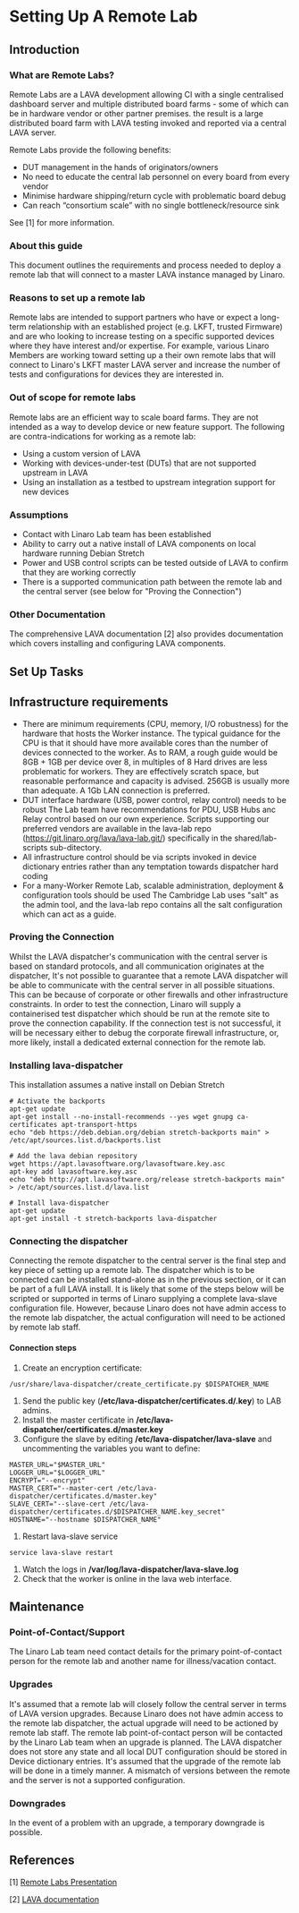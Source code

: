 # Setting Up A Remote Lab

## Introduction

### What are Remote Labs?
Remote Labs are a LAVA development allowing CI with a single centralised dashboard server and multiple distributed board farms - some of which can be in hardware vendor or other partner premises. the result is a large distributed board farm with LAVA testing invoked and reported via a central LAVA server.

Remote Labs provide the following benefits:
 * DUT management in the hands of originators/owners 
 * No need to educate the central lab personnel on every board from every vendor
 * Minimise hardware shipping/return cycle with problematic board debug
 * Can reach “consortium scale” with no single bottleneck/resource sink

See [1] for more information.

### About this guide
This document outlines the requirements and process needed to deploy a remote lab that will connect to a master LAVA instance managed by Linaro. 

### Reasons to set up a remote lab
Remote labs are intended to support partners who have or expect a long-term relationship with an established project (e.g. LKFT, trusted Firmware) and are who looking to increase testing on a specific supported devices where they have interest and/or expertise. For example, various Linaro Members are working toward setting up a their own remote labs that will connect to Linaro's LKFT master LAVA server and increase the number of tests and configurations for devices they are interested in.

### Out of scope for remote labs
Remote labs are an efficient way to scale board farms. They are not intended as a way to develop device or new feature support. The following are contra-indications for working as a remote lab:
* Using a custom version of LAVA
* Working with devices-under-test (DUTs) that are not supported upstream in LAVA
* Using an installation as a testbed to upstream integration support for new devices

### Assumptions
* Contact with Linaro Lab team has been established
* Ability to carry out a native install of LAVA components on local hardware running Debian Stretch
* Power and USB control scripts can be tested outside of LAVA to confirm that they are working correctly
* There is a supported communication path between the remote lab and the central server (see below for "Proving the Connection")

### Other Documentation
The comprehensive LAVA documentation [2] also provides documentation which covers installing and configuring LAVA components.

## Set Up Tasks

## Infrastructure requirements
* There are minimum requirements (CPU, memory, I/O robustness) for the hardware that hosts the Worker instance.
The typical guidance for the CPU is that it should have more available cores than the number of devices connected to the worker.
As to RAM, a rough guide would be 8GB + 1GB per device over 8, in multiples of 8
Hard drives are less problematic for workers. They are effectively scratch space, but reasonable performance and capacity is advised. 256GB is usually more than adequate. A 1Gb LAN connection is preferred.
* DUT interface hardware (USB, power control, relay control) needs to be robust
The Lab team have recommendations for PDU, USB Hubs anc Relay control based on our own experience. Scripts supporting our preferred vendors are available in the lava-lab repo (https://git.linaro.org/lava/lava-lab.git/) specifically in the shared/lab-scripts sub-ditectory.
* All infrastructure control should be via scripts invoked in device dictionary entries rather than any temptation towards dispatcher hard coding
* For a many-Worker Remote Lab, scalable administration, deployment & configuration tools should be used
The Cambridge Lab uses "salt" as the admin tool, and the lava-lab repo contains all the salt configuration which can act as a guide.

### Proving the Connection
Whilst the LAVA dispatcher's communication with the central server is based on standard protocols, and all communication originates at the dispatcher, It's not possible to guarantee that a remote LAVA dispatcher will be able to communicate with the central server in all possible situations. This can be because of corporate or other firewalls and other infrastructure constraints.
In order to test the connection, Linaro will supply a containerised test dispatcher which should be run at the remote site to prove the connection capability.
If the connection test is not successful, it will be necessary either to debug the corporate firewall infrastructure, or, more likely, install a dedicated external connection for the remote lab.

### Installing lava-dispatcher
This installation assumes a native install on Debian Stretch

```shell
# Activate the backports
apt-get update
apt-get install --no-install-recommends --yes wget gnupg ca-certificates apt-transport-https
echo "deb https://deb.debian.org/debian stretch-backports main" > /etc/apt/sources.list.d/backports.list

# Add the lava debian repository
wget https://apt.lavasoftware.org/lavasoftware.key.asc
apt-key add lavasoftware.key.asc
echo "deb http://apt.lavasoftware.org/release stretch-backports main" > /etc/apt/sources.list.d/lava.list

# Install lava-dispatcher
apt-get update
apt-get install -t stretch-backports lava-dispatcher

```

### Connecting the dispatcher
Connecting the remote dispatcher to the central server is the final step and key piece of setting up a remote lab. The dispatcher which is to be connected can be installed stand-alone as in the previous section, or it can be part of a full LAVA install. 
It is likely that some of the steps below will be scripted or supported in terms of Linaro supplying a complete lava-slave configuration file. However, because Linaro does not have admin access to the remote lab dispatcher, the actual configuration will need to be actioned by remote lab staff. 

#### Connection steps
1. Create an encryption certificate:
```shell
/usr/share/lava-dispatcher/create_certificate.py $DISPATCHER_NAME
```
1. Send the public key (**/etc/lava-dispatcher/certificates.d/<dispatcher-name>.key**) to LAB admins.
1. Install the master certificate in **/etc/lava-dispatcher/certificates.d/master.key**
1. Configure the slave by editing **/etc/lava-dispatcher/lava-slave** and uncommenting the variables you want to define:
```shell
MASTER_URL="$MASTER_URL"
LOGGER_URL="$LOGGER_URL"
ENCRYPT="--encrypt"
MASTER_CERT="--master-cert /etc/lava-dispatcher/certificates.d/master.key"
SLAVE_CERT="--slave-cert /etc/lava-dispatcher/certificates.d/$DISPATCHER_NAME.key_secret"
HOSTNAME="--hostname $DISPATCHER_NAME"
```
1. Restart lava-slave service
```shell
service lava-slave restart
```
1. Watch the logs in **/var/log/lava-dispatcher/lava-slave.log**
1. Check that the worker is online in the lava web interface.

## Maintenance
 
### Point-of-Contact/Support
The Linaro Lab team need contact details for the primary point-of-contact person for the remote lab and another name for illness/vacation contact.

### Upgrades
It's assumed that a remote lab will closely follow the central server in terms of LAVA version upgrades. Because Linaro does not have admin access to the remote lab dispatcher, the actual upgrade will need to be actioned by remote lab staff. The remote lab point-of-contact person will be contacted by the Linaro Lab team when an upgrade is planned. 
The LAVA dispatcher does not store any state and all local DUT configuration should be stored in Device dictionary entries.
It's assumed that the upgrade of the remote lab will be done in a timely manner. A mismatch of versions between the remote and the server is not a supported configuration. 

### Downgrades
In the event of a problem with an upgrade, a temporary downgrade is possible.

## References
[1] [Remote Labs Presentation](LAVA%20Remote%20Labs.pdf)

[2] [LAVA documentation](https://docs.lavasoftware.org/lava/)
